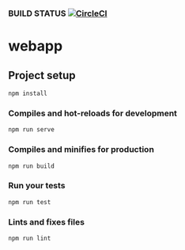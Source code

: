 ### BUILD STATUS [![CircleCI](https://circleci.com/gh/infinityworks/snail-x-core-vue.svg?style=svg)](https://circleci.com/gh/infinityworks/snail-x-core-vue)

# webapp

## Project setup
```
npm install
```

### Compiles and hot-reloads for development
```
npm run serve
```

### Compiles and minifies for production
```
npm run build
```

### Run your tests
```
npm run test
```

### Lints and fixes files
```
npm run lint
```
